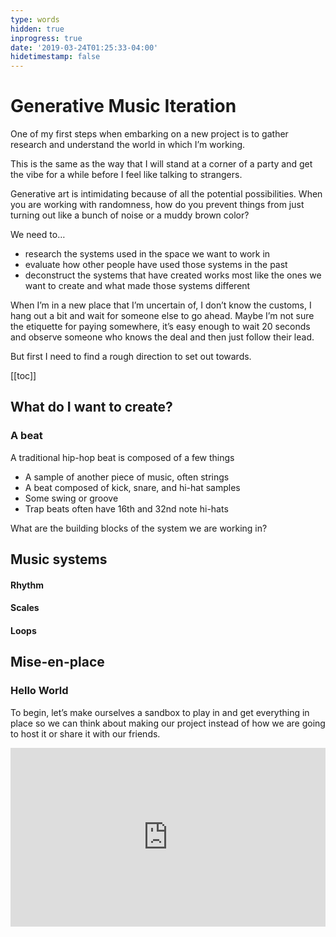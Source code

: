 ```yaml
---
type: words
hidden: true
inprogress: true
date: '2019-03-24T01:25:33-04:00'
hidetimestamp: false
---
```


# Generative Music Iteration
One of my first steps when embarking on a new project is to gather research and understand the world in which I’m working. 

This is the same as the way that I will stand at a corner of a party and get the vibe for a while before I feel like talking to strangers. 

Generative art is intimidating because of all the potential possibilities. When you are working with randomness, how do you prevent things from just turning out like a bunch of noise or a muddy brown color? 

We need to…
- research the systems used in the space we want to work in
- evaluate how other people have used those systems in the past
- deconstruct the systems that have created works most like the ones we want to create and what made those systems different

When I’m in a new place that I’m uncertain of, I don’t know the customs, I hang out a bit and wait for someone else to go ahead. Maybe I’m not sure the etiquette for paying somewhere, it’s easy enough to wait 20 seconds and observe someone who knows the deal and then just follow their lead. 

But first I need to find a rough direction to set out towards.

[[toc]]

## What do I want to create?
### A beat
A traditional hip-hop beat is composed of a few things
+ A sample of another piece of music, often strings
+ A beat composed of kick, snare, and hi-hat samples
+ Some swing or groove
+ Trap beats often have 16th and 32nd note hi-hats

What are the building blocks of the system we are working in?

## Music systems

#### Rhythm

#### Scales

#### Loops

## Mise-en-place

### Hello World
To begin, let’s make ourselves a sandbox to play in and get everything in place so we can think about making our project instead of how we are going to host it or share it with our friends.

<div class="glitch-embed-wrap" style="height: 286px; width: 100%;">
  <iframe
    allow="geolocation; microphone; camera; midi; encrypted-media"
    src="https://glitch.com/embed/#!/embed/genmusic-01?previewSize=100&previewFirst=true&sidebarCollapsed=true"
    alt="genmusic-01 on Glitch"
    style="height: 100%; width: 100%; border: 0;">
  </iframe>
</div>
